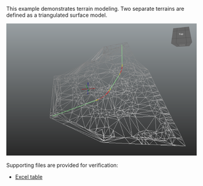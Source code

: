 ﻿This example demonstrates terrain modeling. Two separate terrains are defined as a triangulated surface model.

![Image](../../../../figures/examples/ex-terrain-surface.png)

Supporting files are provided for verification:

* [Excel table](../../../../figures/examples/ex-terrain-surface.xlsx)
